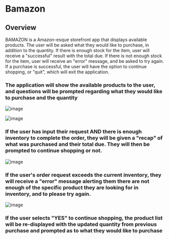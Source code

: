 # Bamazon
## Overview
BAMAZON is a Amazon-esque storefront app that displays available products. The user will be asked what they would like to purchase, in addition to the quantity. If there is enough stock for the item, user will receive a "successful" result with the total due. If there is not enough stock for the item, user will receive an "error" message, and be asked to try again. If a purchase is successful, the user will have the option to continue shopping, or "quit", which will exit the application.

### The application will show the available products to the user, and questions will be prompted regarding what they would like to purchase and the quantity

![image](https://user-images.githubusercontent.com/34128946/51081933-e0f28480-16c1-11e9-9e3e-83b16925d99f.png)

![image](https://user-images.githubusercontent.com/34128946/51081972-a89f7600-16c2-11e9-902f-f15aa52d45ff.png)

### If the user has input their request AND there is enough inventory to complete the order, they will be given a "recap" of what was purchased and their total due. They will then be prompted to continue shopping or not.

![image](https://user-images.githubusercontent.com/34128946/51082001-2cf1f900-16c3-11e9-9d31-b2517f25a2c3.png)

### If the user's order request exceeds the current inventory, they will receive a "error" message alerting them there are not enough of the specific product they are looking for in inventory, and to please try again.

![image](https://user-images.githubusercontent.com/34128946/51082022-b1dd1280-16c3-11e9-82cc-480330108ffb.png)

### If the user selects "YES" to continue shopping, the product list will be re-displayed with the updated quantity from previous purchase and prompted as to what they would like to purchase
